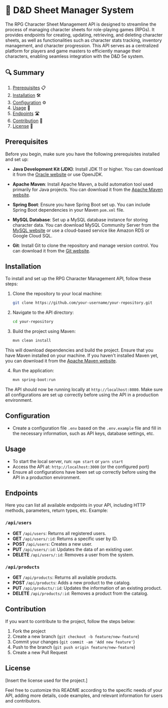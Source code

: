 # 🚀 D&D Sheet Manager System

The RPG Character Sheet Management API is designed to streamline the process of managing character sheets for role-playing games (RPGs). It provides endpoints for creating, updating, retrieving, and deleting character sheets, as well as functionalities such as character stats tracking, inventory management, and character progression. This API serves as a centralized platform for players and game masters to efficiently manage their characters, enabling seamless integration with the D&D 5e system.

## 🔍 Summary

1. [Prerequisites](#prerequisites) 📋
2. [Installation](#installation) 🛠️
3. [Configuration](#configuration) ⚙️
4. [Usage](#usage) 🚀
5. [Endpoints](#endpoints) 🛣️
6. [Contribution](#contribution) 🤝
7. [License](#license) 📝



## Prerequisites

Before you begin, make sure you have the following prerequisites installed and set up:

- **Java Development Kit (JDK)**: Install JDK 11 or higher. You can download it from the [Oracle website](https://www.oracle.com/java/technologies/javase-jdk11-downloads.html) or use OpenJDK.

- **Apache Maven**: Install Apache Maven, a build automation tool used primarily for Java projects. You can download it from the [Apache Maven website](https://maven.apache.org/download.cgi).

- **Spring Boot**: Ensure you have Spring Boot set up. You can include Spring Boot dependencies in your Maven `pom.xml` file.

- **MySQL Database**: Set up a MySQL database instance for storing character data. You can download MySQL Community Server from the [MySQL website](https://dev.mysql.com/downloads/mysql/) or use a cloud-based service like Amazon RDS or Google Cloud SQL.

- **Git**: Install Git to clone the repository and manage version control. You can download it from the [Git website](https://git-scm.com/).



## Installation

To install and set up the RPG Character Management API, follow these steps:

1. Clone the repository to your local machine:

    ```bash
    git clone https://github.com/your-username/your-repository.git
    ```

2. Navigate to the API directory:

    ```bash
    cd your-repository
    ```

3. Build the project using Maven:

    ```bash
    mvn clean install
    ```

This will download dependencies and build the project. Ensure that you have Maven installed on your machine. If you haven't installed Maven yet, you can download it from the [Apache Maven website](https://maven.apache.org/download.cgi).

4. Run the application:

    ```bash
    mvn spring-boot:run
    ```

The API should now be running locally at `http://localhost:8080`. Make sure all configurations are set up correctly before using the API in a production environment.




## Configuration

- Create a configuration file `.env` based on the `.env.example` file and fill in the necessary information, such as API keys, database settings, etc.



## Usage

- To start the local server, run: `npm start` or `yarn start`
- Access the API at: `http://localhost:3000` (or the configured port)
- Ensure all configurations have been set up correctly before using the API in a production environment.



## Endpoints

Here you can list all available endpoints in your API, including HTTP methods, parameters, return types, etc. Example:



### `/api/users`

- **GET** `/api/users`: Returns all registered users.
- **GET** `/api/users/:id`: Returns a specific user by ID.
- **POST** `/api/users`: Creates a new user.
- **PUT** `/api/users/:id`: Updates the data of an existing user.
- **DELETE** `/api/users/:id`: Removes a user from the system.



### `/api/products`

- **GET** `/api/products`: Returns all available products.
- **POST** `/api/products`: Adds a new product to the catalog.
- **PUT** `/api/products/:id`: Updates the information of an existing product.
- **DELETE** `/api/products/:id`: Removes a product from the catalog.



## Contribution

If you want to contribute to the project, follow the steps below:
1. Fork the project
2. Create a new branch (`git checkout -b feature/new-feature`)
3. Commit your changes (`git commit -am 'Add new feature'`)
4. Push to the branch (`git push origin feature/new-feature`)
5. Create a new Pull Request

## License

[Insert the license used for the project.]

Feel free to customize this README according to the specific needs of your API, adding more details, code examples, and relevant information for users and contributors.

